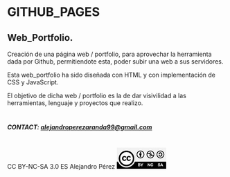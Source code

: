 # GITHUB_PAGES
## Web_Portfolio.


Creación de una página web / portfolio, para aprovechar la herramienta dada por Github, permitiendote esta, poder subir una web a sus servidores.

Esta web_portfolio ha sido diseñada con HTML y con implementación de CSS y JavaScript.

El objetivo de dicha web / portfolio es la de dar visivilidad a las herramientas, lenguaje y proyectos que realizo.

# 
##### CONTACT: alejandroperezaranda99@gmail.com
#

CC BY-NC-SA 3.0 ES Alejandro Pérez
![CC](/assets/images/CC-BY-NC-SA-4.0.jpg)
